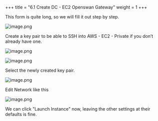 +++
title = "6.1 Create DC - EC2 Openswan Gateway"
weight = 1
+++


This form is quite long, so we will fill it out step by step.


![image.png](/images/004-iv-setup-vpc-dc-resources/006-6-ec2-dc-ec2-openswan-gateway/20-246320-image.png)


Create a key pair to be able to SSH into AWS - EC2 - Private if you don’t already have one.


![image.png](/images/004-iv-setup-vpc-dc-resources/006-6-ec2-dc-ec2-openswan-gateway/20-973709-image.png)


![image.png](/images/004-iv-setup-vpc-dc-resources/006-6-ec2-dc-ec2-openswan-gateway/20-693235-image.png)


Select the newly created key pair.


![image.png](/images/004-iv-setup-vpc-dc-resources/006-6-ec2-dc-ec2-openswan-gateway/20-416605-image.png)


Edit Network like this


![image.png](/images/004-iv-setup-vpc-dc-resources/006-6-ec2-dc-ec2-openswan-gateway/20-421465-image.png)


We can click "Launch Instance" now, leaving the other settings at their defaults is fine.


